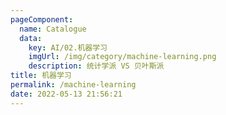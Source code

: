 ```yaml
---
pageComponent: 
  name: Catalogue
  data: 
    key: AI/02.机器学习
    imgUrl: /img/category/machine-learning.png
    description: 统计学派 VS 贝叶斯派
title: 机器学习
permalink: /machine-learning
date: 2022-05-13 21:56:21
---
```

